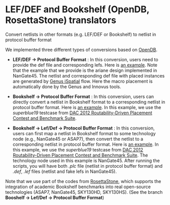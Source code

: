 # LEF/DEF and Bookshelf (OpenDB, RosettaStone) translators

Convert netlists in other formats (e.g. LEF/DEF or Bookshelf) to netlist in protocol buffer format

We implemented three different types of conversions based on [OpenDB](https://github.com/The-OpenROAD-Project/OpenROAD/tree/master/src/odb).

* **LEF/DEF -> Protocol Buffer Format** :  In this conversion, users need to provide the def file and corresponding lefs. Here is [an example](https://github.com/TILOS-AI-Institute/MacroPlacement/blob/main/CodeElements/FormatTranslators/test/LefDef2ProtocolBufferFormat/test2.py). Note that the example that we provide is the ariane design implemented in NanGate45.  The netlist and corresponding def file with placed instances are generated by [Genus iSpatial](https://github.com/TILOS-AI-Institute/MacroPlacement/tree/main/Flows/NanGate45/ariane133) flow. Here the macro placement is automatically done by the Genus and Innovus tools.

*  **Bookshelf -> Protocol Buffer Format** : In this conversion, users can directly convert a netlist in Bookshelf format to a corresponding netlist in protocol buffer format. Here is [an example](https://github.com/TILOS-AI-Institute/MacroPlacement/blob/main/CodeElements/FormatTranslators/test/Bookshelf2ProtocolBufferFormat/test1.py).
In this example, we use the *superblue19* testcase from [DAC 2012 Routability-Driven Placement Contest and Benchmark Suite](http://archive.sigda.org/dac2012/contest/dac2012_contest_benchmarks.html#head-designs).


*  **Bookshelf -> Lef/Def -> Protocol Buffer Format** :  In this conversion, users can first map a netlist in Bookshelf format to some technology node (e.g., NanGate45 or ASAP7), then convert the netlist to a corresponding netlist in protocol buffer format. Here is [an example](https://github.com/TILOS-AI-Institute/MacroPlacement/blob/main/CodeElements/FormatTranslators/test/Bookshelf2ProtocolBufferFormat/test3.py). In this example, we use the *superblue19* testcase from [DAC 2012 Routability-Driven Placement Contest and Benchmark Suite](http://archive.sigda.org/dac2012/contest/dac2012_contest_benchmarks.html#head-designs). The technology node used in this example is NanGate45.  After running the scripts, you will have both *.plc* file (netlist in protocol buffer format) and *.def*, *.lef* files (netlist and fake lefs in NanGate45).


Note that we use part of the codes from [RosettaStone](https://github.com/ABKGroup/RosettaStone), which supports the integration of academic Bookshelf benchmarks into real open-source technologies (ASAP7, NanGate45, SKY130HD, SKY130HS). (See the branch **Booshelf -> Lef/Def -> Protocol Buffer Format**)








